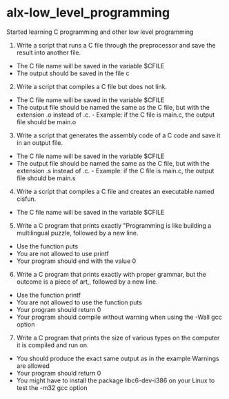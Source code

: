 # alx-low_level_programming
Started learning C programming and other low level programming

1. Write a script that runs a C file through the preprocessor and save the result into another file.

- The C file name will be saved in the variable $CFILE
- The output should be saved in the file c

2. Write a script that compiles a C file but does not link.

- The C file name will be saved in the variable $CFILE
- The output file should be named the same as the C file, but with the extension .o instead of .c.
      - Example: if the C file is main.c, the output file should be main.o

3. Write a script that generates the assembly code of a C code and save it in an output file.

- The C file name will be saved in the variable $CFILE
- The output file should be named the same as the C file, but with the extension .s instead of .c.
      - Example: if the C file is main.c, the output file should be main.s

4. Write a script that compiles a C file and creates an executable named cisfun.

- The C file name will be saved in the variable $CFILE

5. Write a C program that prints exactly "Programming is like building a multilingual puzzle, followed by a new line.

- Use the function puts
- You are not allowed to use printf
- Your program should end with the value 0

6. Write a C program that prints exactly with proper grammar, but the outcome is a piece of art,, followed by a new line.

- Use the function printf
- You are not allowed to use the function puts
- Your program should return 0
- Your program should compile without warning when using the -Wall gcc option

7. Write a C program that prints the size of various types on the computer it is compiled and run on.

- You should produce the exact same output as in the example
Warnings are allowed
- Your program should return 0
- You might have to install the package libc6-dev-i386 on your Linux to test the -m32 gcc option
